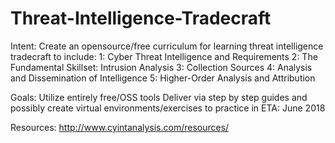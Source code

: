 # Threat-Intelligence-Tradecraft
Intent: Create an opensource/free curriculum for learning threat intelligence tradecraft to include:
1: Cyber Threat Intelligence and Requirements
2: The Fundamental Skillset: Intrusion Analysis
3: Collection Sources
4: Analysis and Dissemination of Intelligence
5: Higher-Order Analysis and Attribution

Goals:
Utilize entirely free/OSS tools
Deliver via step by step guides and possibly create virtual environments/exercises to practice in
ETA: June 2018

Resources:
http://www.cyintanalysis.com/resources/
